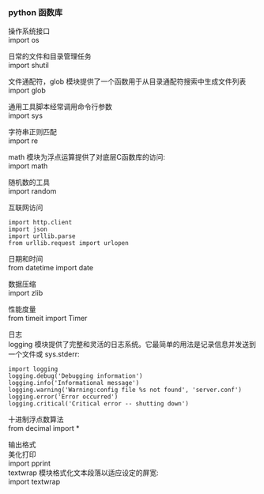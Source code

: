 ### python 函数库  
操作系统接口  
import os  

日常的文件和目录管理任务  
import shutil  

文件通配符，glob 模块提供了一个函数用于从目录通配符搜索中生成文件列表  
 import glob  

 通用工具脚本经常调用命令行参数  
 import sys  

 字符串正则匹配  
 import re  
  
math 模块为浮点运算提供了对底层C函数库的访问:  
import math  

随机数的工具  
import random  

互联网访问  
```
import http.client
import json
import urllib.parse  
from urllib.request import urlopen  

```
日期和时间  
from datetime import date  

数据压缩  
import zlib  

性能度量  
from timeit import Timer  

日志  
logging 模块提供了完整和灵活的日志系统。它最简单的用法是记录信息并发送到一个文件或 sys.stderr:  
```
import logging
logging.debug('Debugging information')
logging.info('Informational message')
logging.warning('Warning:config file %s not found', 'server.conf')
logging.error('Error occurred')
logging.critical('Critical error -- shutting down')

```
十进制浮点数算法  
from decimal import *  

输出格式  
美化打印  
import pprint  
textwrap 模块格式化文本段落以适应设定的屏宽:  
import textwrap  
